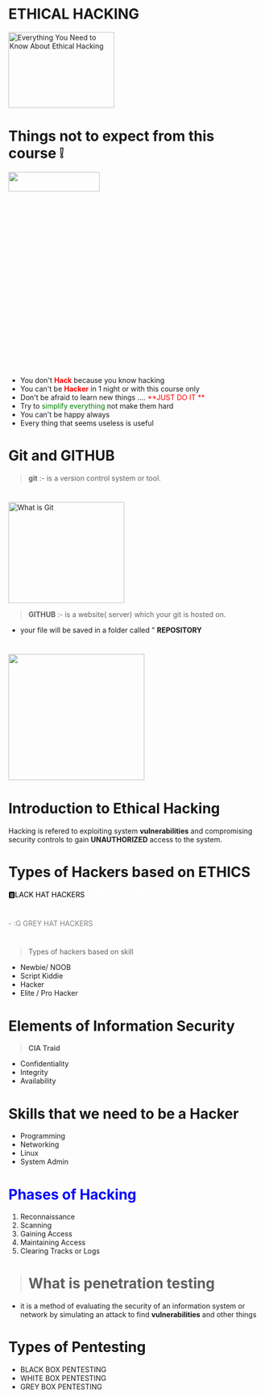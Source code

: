 # **ETHICAL HACKING**

<img src="https://www.mumbailive.com/images/media/images/hacking_1657092097039.jpg?" alt="Everything You Need to Know About Ethical Hacking" title="Everything You Need to Know About Ethical Hacking" style="height:150px; width:210px;"/>

# Things not to expect from this course ❕

<img src="https://hips.hearstapps.com/hmg-prod/images/gettyimages-1185282377.jpg?" style="color: transparent; width: 60%; height: 10%;"/>

- You don't <font color="red" >**Hack** </font> because you know hacking
- You can't be <font color="red" >**Hacker** </font> in 1 night or with this course only
- Don't be afraid to learn new things .... <font color="red" > **JUST DO IT ** </font>
- Try to <font color="green" > simplify everything </font>not make them hard
- You can't be happy always
- Every thing that seems useless is useful

# Git and GITHUB

> **git** :- is a version control system or tool.

#

<img src="https://wac-cdn.atlassian.com/dam/jcr:f6948a92-f446-466f-8783-1dd1cbcc661a/hero.svg?cdnVersion=684" loading="lazy" alt="What is Git" style="height:200px; width:230px;"/>

> **GITHUB** :- is a website( server) which your git is hosted on.

- your file will be saved in a folder called " **REPOSITORY**

#

<img src="https://miro.medium.com/max/875/0*c43pw7UiQgpfjDCl.jpg" style="height:250px; width:270px;"/>

# Introduction to Ethical Hacking

Hacking is refered to exploiting system **vulnerabilities** and compromising security controls to gain **UNAUTHORIZED** access to the system.

# Types of Hackers based on **ETHICS**

<font color="black" >
🅱️LACK HAT HACKERS 
</font>

<font color="white" >
- :WHITE HAT HACKERS

</font>

#

<font color="grey" >
- :G GREY HAT HACKERS
</font>

#

> Types of hackers based on skill

- Newbie/ NOOB
- Script Kiddie
- Hacker
- Elite / Pro Hacker

# Elements of Information Security

> **CIA Traid**

- Confidentiality
- Integrity
- Availability

# Skills that we need to be a Hacker

- Programming
- Networking
- Linux
- System Admin
  <font color="blue" >

# Phases of Hacking

</font>

1. Reconnaissance
2. Scanning
3. Gaining Access
4. Maintaining Access
5. Clearing Tracks or Logs

> # What is penetration testing

- it is a method of evaluating the security of an information system or network by simulating an attack to find **vulnerabilities** and other things

# Types of Pentesting

- BLACK BOX PENTESTING
- WHITE BOX PENTESTING
- GREY BOX PENTESTING
